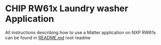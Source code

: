 # CHIP RW61x Laundry washer Application

All instructions describing how to use a Matter application on NXP RW61x can be
found in [README.md](../../../../all-clusters-app/nxp/rt/rw61x/README.md) root
readme
